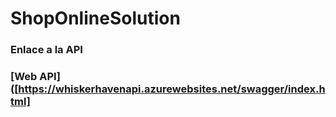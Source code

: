 # ShopOnlineSolution

### Enlace a la API
### [Web API]([https://whiskerhavenapi.azurewebsites.net/swagger/index.html]
